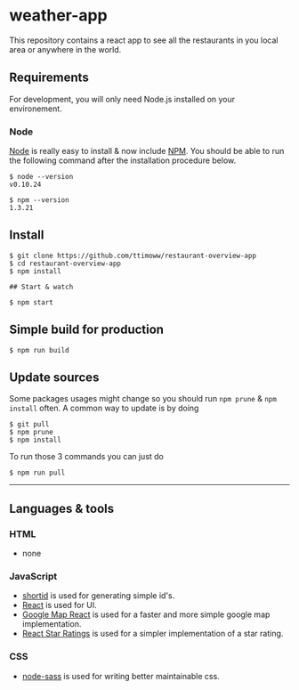 # weather-app

This repository contains a react app to see all the restaurants in you local area or anywhere in the world.

## Requirements

For development, you will only need Node.js installed on your environement.

### Node

[Node](http://nodejs.org/) is really easy to install & now include [NPM](https://npmjs.org/).
You should be able to run the following command after the installation procedure
below.

    $ node --version
    v0.10.24

    $ npm --version
    1.3.21

## Install

    $ git clone https://github.com/ttimoww/restaurant-overview-app
    $ cd restaurant-overview-app
    $ npm install

    ## Start & watch

    $ npm start

## Simple build for production

    $ npm run build

## Update sources

Some packages usages might change so you should run `npm prune` & `npm install` often.
A common way to update is by doing

    $ git pull
    $ npm prune
    $ npm install

To run those 3 commands you can just do

    $ npm run pull

---

## Languages & tools

### HTML

- none

### JavaScript

- [shortid](https://www.npmjs.com/package/shortid) is used for generating simple id's.
- [React](http://facebook.github.io/react) is used for UI.
- [Google Map React](https://www.npmjs.com/package/google-map-react) is used for a faster and more simple google map implementation.
- [React Star Ratings](https://www.npmjs.com/package/react-star-ratings) is used for a simpler implementation of a star rating.

### CSS

- [node-sass](https://www.npmjs.com/package/node-sass) is used for writing better maintainable css.

